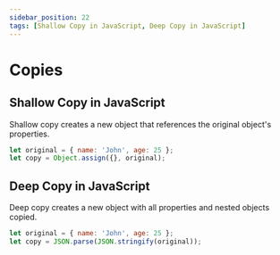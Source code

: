 ```yaml
---
sidebar_position: 22
tags: [Shallow Copy in JavaScript, Deep Copy in JavaScript]
---
```


# Copies

## Shallow Copy in JavaScript

Shallow copy creates a new object that references the original object's properties.

```js
let original = { name: 'John', age: 25 };
let copy = Object.assign({}, original);
```

## Deep Copy in JavaScript

Deep copy creates a new object with all properties and nested objects copied.

```js
let original = { name: 'John', age: 25 };
let copy = JSON.parse(JSON.stringify(original));
```